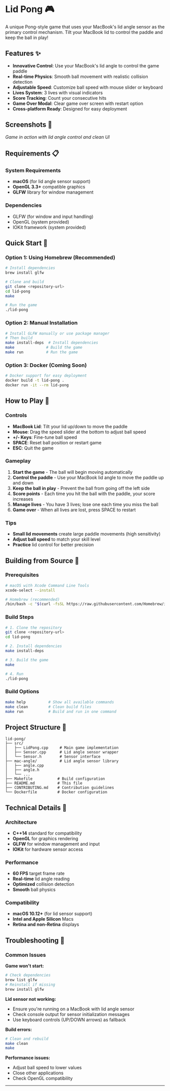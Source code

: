 # Lid Pong 🎮

A unique Pong-style game that uses your MacBook's lid angle sensor as the primary control mechanism. Tilt your MacBook lid to control the paddle and keep the ball in play!

## Features ✨

- **Innovative Control**: Use your MacBook's lid angle to control the game paddle
- **Real-time Physics**: Smooth ball movement with realistic collision detection
- **Adjustable Speed**: Customize ball speed with mouse slider or keyboard
- **Lives System**: 3 lives with visual indicators
- **Score Tracking**: Count your consecutive hits
- **Game Over Modal**: Clear game over screen with restart option
- **Cross-platform Ready**: Designed for easy deployment

## Screenshots 📸

*Game in action with lid angle control and clean UI*

## Requirements 📋

### System Requirements
- **macOS** (for lid angle sensor support)
- **OpenGL 3.3+** compatible graphics
- **GLFW** library for window management

### Dependencies
- GLFW (for window and input handling)
- OpenGL (system provided)
- IOKit framework (system provided)

## Quick Start 🚀

### Option 1: Using Homebrew (Recommended)

```bash
# Install dependencies
brew install glfw

# Clone and build
git clone <repository-url>
cd lid-pong
make

# Run the game
./lid-pong
```

### Option 2: Manual Installation

```bash
# Install GLFW manually or use package manager
# Then build
make install-deps  # Install dependencies
make              # Build the game
make run          # Run the game
```

### Option 3: Docker (Coming Soon)

```bash
# Docker support for easy deployment
docker build -t lid-pong .
docker run -it --rm lid-pong
```

## How to Play 🎯

### Controls
- **MacBook Lid**: Tilt your lid up/down to move the paddle
- **Mouse**: Drag the speed slider at the bottom to adjust ball speed
- **+/- Keys**: Fine-tune ball speed
- **SPACE**: Reset ball position or restart game
- **ESC**: Quit the game

### Gameplay
1. **Start the game** - The ball will begin moving automatically
2. **Control the paddle** - Use your MacBook lid angle to move the paddle up and down
3. **Keep the ball in play** - Prevent the ball from going off the left side
4. **Score points** - Each time you hit the ball with the paddle, your score increases
5. **Manage lives** - You have 3 lives; lose one each time you miss the ball
6. **Game over** - When all lives are lost, press SPACE to restart

### Tips
- **Small lid movements** create large paddle movements (high sensitivity)
- **Adjust ball speed** to match your skill level
- **Practice** lid control for better precision

## Building from Source 🔨

### Prerequisites
```bash
# macOS with Xcode Command Line Tools
xcode-select --install

# Homebrew (recommended)
/bin/bash -c "$(curl -fsSL https://raw.githubusercontent.com/Homebrew/install/HEAD/install.sh)"
```

### Build Steps
```bash
# 1. Clone the repository
git clone <repository-url>
cd lid-pong

# 2. Install dependencies
make install-deps

# 3. Build the game
make

# 4. Run
./lid-pong
```

### Build Options
```bash
make help          # Show all available commands
make clean         # Clean build files
make run           # Build and run in one command
```

## Project Structure 📁

```
lid-pong/
├── src/
│   ├── LidPong.cpp     # Main game implementation
│   ├── Sensor.cpp      # Lid angle sensor wrapper
│   └── Sensor.h        # Sensor interface
├── mac-angle/          # Lid angle sensor library
│   ├── angle.cpp
│   ├── angle.h
│   └── ...
├── Makefile           # Build configuration
├── README.md          # This file
├── CONTRIBUTING.md    # Contribution guidelines
└── Dockerfile         # Docker configuration
```

## Technical Details 🔧

### Architecture
- **C++14** standard for compatibility
- **OpenGL** for graphics rendering
- **GLFW** for window management and input
- **IOKit** for hardware sensor access

### Performance
- **60 FPS** target frame rate
- **Real-time** lid angle reading
- **Optimized** collision detection
- **Smooth** ball physics

### Compatibility
- **macOS 10.12+** (for lid sensor support)
- **Intel and Apple Silicon** Macs
- **Retina and non-Retina** displays

## Troubleshooting 🔧

### Common Issues

**Game won't start:**
```bash
# Check dependencies
brew list glfw
# Reinstall if missing
brew install glfw
```

**Lid sensor not working:**
- Ensure you're running on a MacBook with lid angle sensor
- Check console output for sensor initialization messages
- Use keyboard controls (UP/DOWN arrows) as fallback

**Build errors:**
```bash
# Clean and rebuild
make clean
make
```

**Performance issues:**
- Adjust ball speed to lower values
- Close other applications
- Check OpenGL compatibility



---

